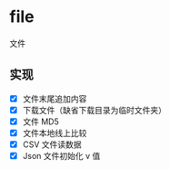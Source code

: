 # file
 文件

## 实现
- [x] 文件末尾追加内容
- [x] 下载文件（缺省下载目录为临时文件夹）
- [x] 文件 MD5
- [x] 文件本地线上比较
- [x] CSV 文件读数据
- [x] Json 文件初始化 v 值
